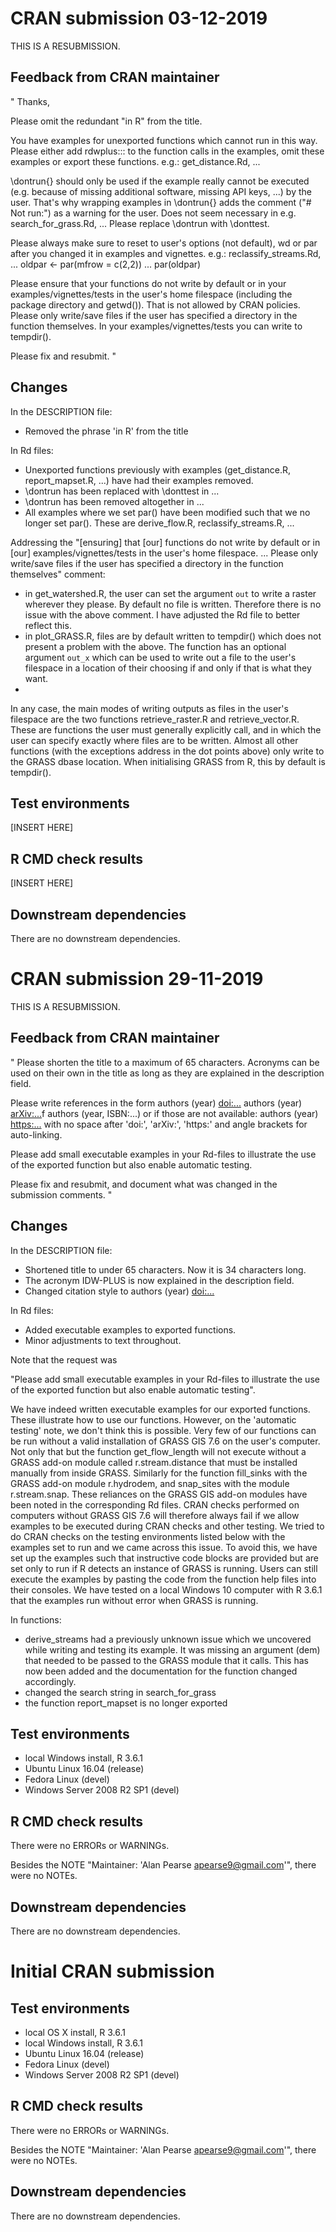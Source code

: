 # CRAN submission 03-12-2019

THIS IS A RESUBMISSION. 

## Feedback from CRAN maintainer

"
Thanks,

Please omit the redundant "in R" from the title.

You have examples for unexported functions which cannot run in this way.
Please either add rdwplus::: to the function calls in the examples, omit
these examples or export these functions.
e.g.: get_distance.Rd, ...

\dontrun{} should only be used if the example really cannot be executed
(e.g. because of missing additional software, missing API keys, ...) by
the user. That's why wrapping examples in \dontrun{} adds the comment
("# Not run:") as a warning for the user.
Does not seem necessary in e.g. search_for_grass.Rd, ...
Please replace \dontrun with \donttest.

Please always make sure to reset to user's options (not default), wd or
par after you changed it in examples and vignettes.
e.g.: reclassify_streams.Rd, ...
oldpar <- par(mfrow = c(2,2))
...
par(oldpar)

Please ensure that your functions do not write by default or in your
examples/vignettes/tests in the user's home filespace (including the
package directory and getwd()). That is not allowed by CRAN policies.
Please only write/save files if the user has specified a directory in
the function themselves.
In your examples/vignettes/tests you can write to tempdir().

Please fix and resubmit.
"

## Changes

In the DESCRIPTION file:

* Removed the phrase 'in R' from the title

In Rd files:

* Unexported functions previously with examples (get_distance.R, report_mapset.R, ...) have had their examples removed.
* \dontrun has been replaced with \donttest in ...
* \dontrun has been removed altogether in ...
* All examples where we set par() have been modified such that we no longer set par(). These are derive_flow.R, reclassify_streams.R, ...

Addressing the "[ensuring] that [our] functions do not write by default or in [our] examples/vignettes/tests in the user's home filespace. ...
Please only write/save files if the user has specified a directory in the function themselves" comment:

* in get_watershed.R, the user can set the argument `out` to write a raster wherever they please. By default no file is written. Therefore there is no issue with the above comment. I have adjusted the Rd file to better reflect this.
* in plot_GRASS.R, files are by default written to tempdir() which does not present a problem with the above. The function has an optional argument `out_x` which can be used to write out a file to the user's filespace in a location of their choosing if and only if that is what they want.
* 

In any case, the main modes of writing outputs as files in the user's filespace are the two functions retrieve_raster.R and retrieve_vector.R. These are functions the user must generally explicitly call, and in which the user can specify exactly where files are to be written.
Almost all other functions (with the exceptions address in the dot points above) only write to the GRASS dbase location. When initialising GRASS from R, this by default is tempdir(). 

## Test environments

[INSERT HERE]

## R CMD check results

[INSERT HERE]

## Downstream dependencies

There are no downstream dependencies. 

# CRAN submission 29-11-2019

THIS IS A RESUBMISSION. 

## Feedback from CRAN maintainer

"
Please shorten the title to a maximum of 65 characters.
Acronyms can be used on their own in the title as long as they are
explained in the description field.

Please write references in the form
authors (year) <doi:...>
authors (year) <arXiv:...>f
authors (year, ISBN:...)
or if those are not available: authors (year) <https:...>
with no space after 'doi:', 'arXiv:', 'https:' and angle brackets for
auto-linking.

Please add small executable examples in your Rd-files to illustrate the
use of the exported function but also enable automatic testing.

Please fix and resubmit, and document what was changed in the submission
comments.
"

## Changes

In the DESCRIPTION file:

* Shortened title to under 65 characters. Now it is 34 characters long.
* The acronym IDW-PLUS is now explained in the description field.
* Changed citation style to authors (year) <doi:...>

In Rd files:

* Added executable examples to exported functions.
* Minor adjustments to text throughout. 

Note that the request was 

"Please add small executable examples in your Rd-files to illustrate the use of the exported function but also enable automatic testing".

We have indeed written executable examples for our exported functions. These illustrate how to use our functions. 
However, on the 'automatic testing' note, we don't think this is possible. Very few of our functions can be run without a valid installation of GRASS GIS 7.6 on the user's computer. 
Not only that but the function get_flow_length will not execute without a GRASS add-on module called r.stream.distance that must be installed manually from inside GRASS. 
Similarly for the function fill_sinks with the GRASS add-on module r.hydrodem, and snap_sites with the module r.stream.snap. 
These reliances on the GRASS GIS add-on modules have been noted in the corresponding Rd files. 
CRAN checks performed on computers without GRASS GIS 7.6 will therefore always fail if we allow examples to be executed during CRAN checks and other testing. 
We tried to do CRAN checks on the testing environments listed below with the examples set to run and we came across this issue. 
To avoid this, we have set up the examples such that instructive code blocks are provided but are set only to run if R detects an instance of GRASS is running. 
Users can still execute the examples by pasting the code from the function help files into their consoles. We have tested on a local Windows 10 computer with R 3.6.1 that the examples run without error when GRASS is running. 

In functions:

* derive_streams had a previously unknown issue which we uncovered while writing and testing its example. It was missing an argument (dem) that needed to be passed to the GRASS module that it calls. This has now been added and the documentation for the function changed accordingly.
* changed the search string in search_for_grass
* the function report_mapset is no longer exported

## Test environments

* local Windows install, R 3.6.1
* Ubuntu Linux 16.04 (release)
* Fedora Linux (devel)
* Windows Server 2008 R2 SP1 (devel)

## R CMD check results

There were no ERRORs or WARNINGs.

Besides the NOTE "Maintainer: 'Alan Pearse <apearse9@gmail.com>'", there were no NOTEs.

## Downstream dependencies

There are no downstream dependencies. 

# Initial CRAN submission

## Test environments

* local OS X install, R 3.6.1
* local Windows install, R 3.6.1
* Ubuntu Linux 16.04 (release)
* Fedora Linux (devel)
* Windows Server 2008 R2 SP1 (devel)

## R CMD check results

There were no ERRORs or WARNINGs.

Besides the NOTE "Maintainer: 'Alan Pearse <apearse9@gmail.com>'", there were no NOTEs.

## Downstream dependencies

There are no downstream dependencies. 